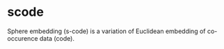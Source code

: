 scode
=====

Sphere embedding (s-code) is a variation of Euclidean embedding of co-occurence data (code).
